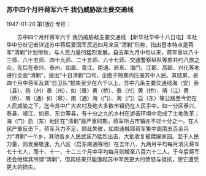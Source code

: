 ### 苏中四个月歼蒋军六千  我仍威胁敌主要交通线

1947-01-20
第1版()
专栏：

　　苏中四个月歼蒋军六千  我仍威胁敌主要交通线
    【新华社华中十八日电】本社华中分社记者详述苏中蒋后爱国军民近四月来反“清剿”形势，指出基本特点是蒋军“清剿”计划惨败，与人民力量的猛烈发展。自去年九月中旬以来，蒋军曾以八十三师、六十五师、四十九师、二十五师、六十七师、交通警察纵队等部共约八旅之众，先后在泰兴、泰州、如皋、青江、南通、启东、海门、江都、高邮、兴化等地进行全面“清剿”，提出“十日清剿”口号，企图于短期内压服苏中人民。其结果，是四个月中蒋军及其“自卫队”损失至少在六千以上，苏中几条主要交通线海（安）泰（县）、扬（州）泰（州）、如（皋）黄（桥）、泰（兴）黄（桥）、靖（江）黄（桥）、南（通）如（皋）、南（通）海（门）、海（门）启（东）等公路至今仍在人民威胁之下，迄今苏中广大农村及绝大多数市镇仍在人民手中。如一分区泰兴、泰县、靖江、如皋、东台等县，有十分之九的乡村在游击环境中完成了土地改革；海（门）启（东）地区在“清剿”最严重时期，蒋军所占市镇亦不过十分之一。在人民严重反击下，蒋军兵力不足，顾此失彼，如南通城郊蒋军集中周围五百余兵力“清剿”一个乡，其他各乡人民武装乃猛烈出击，大批收复被蹂躏家园。至于人民力量，则发展极速，九八区（启东南通等地）在去年八、九两月平均每月消灭蒋军七十七人，而十、十一、十二三个月中平均每月则增至八百六十二人。于今后蒋军还会继续其所谓“清剿”，但其结果只能激起苏中军民更大的愤怒与抵抗，使它遭受更大的损失。
